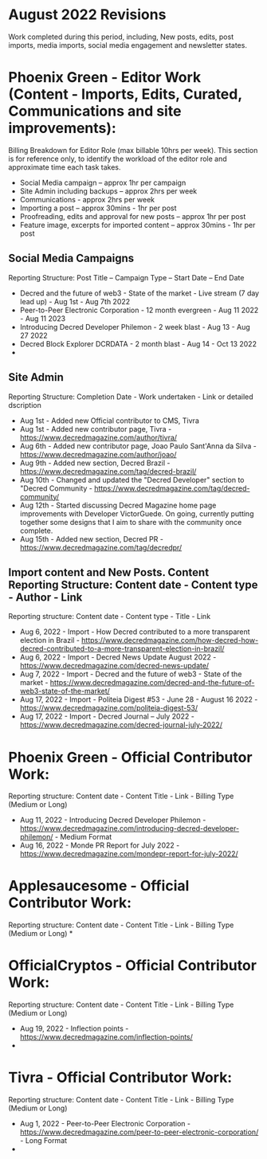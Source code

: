 # August 2022 Revisions
Work completed during this period, including, New posts, edits, post imports, media imports, social media engagement and newsletter states.


# Phoenix Green - Editor Work (Content - Imports, Edits, Curated, Communications and site improvements):

Billing Breakdown for Editor Role (max billable 10hrs per week).
This section is for reference only, to identify the workload of the editor role and approximate time each task takes.
* Social Media campaign – approx 1hr per campaign
* Site Admin including backups – approx 2hrs per week
* Communications - approx 2hrs per week
* Importing a post – approx 30mins - 1hr per post
* Proofreading, edits and approval for new posts – approx 1hr per post
* Feature image, excerpts for imported content – approx 30mins - 1hr per post 

## Social Media Campaigns 
Reporting Structure: Post Title – Campaign Type – Start Date – End Date
* Decred and the future of web3 - State of the market - Live stream (7 day lead up) - Aug 1st - Aug 7th 2022
* Peer-to-Peer Electronic Corporation - 12 month evergreen - Aug 11 2022 - Aug 11 2023
* Introducing Decred Developer Philemon - 2 week blast - Aug 13 - Aug 27 2022
* Decred Block Explorer DCRDATA - 2 month blast - Aug 14 - Oct 13 2022
* 

## Site Admin
Reporting Structure: Completion Date - Work undertaken - Link or detailed dscription
* Aug 1st - Added new Official contributor to CMS, Tivra
* Aug 1st - Added new contributor page, Tivra - https://www.decredmagazine.com/author/tivra/
* Aug 6th - Added new contributor page, Joao Paulo Sant'Anna da Silva - https://www.decredmagazine.com/author/joao/
* Aug 9th - Added new section, Decred Brazil - https://www.decredmagazine.com/tag/decred-brazil/
* Aug 10th - Changed and updated the "Decred Developer" section to "Decred Community - https://www.decredmagazine.com/tag/decred-community/
* Aug 12th - Started discussing Decred Magazine home page improvements with Developer VictorGuede. On going, currently putting together some designs that I aim to share with the community once complete.
* Aug 15th - Added new section, Decred PR - https://www.decredmagazine.com/tag/decredpr/

## Import content and New Posts. Content Reporting Structure: Content date - Content type - Author - Link
Reporting structure: Content date - Content type - Title - Link
* Aug 6, 2022 - Import - How Decred contributed to a more transparent election in Brazil - https://www.decredmagazine.com/how-decred-how-decred-contributed-to-a-more-transparent-election-in-brazil/
* Aug 6, 2022 - Import - Decred News Update August 2022 - https://www.decredmagazine.com/decred-news-update/
* Aug 7, 2022 - Import - Decred and the future of web3 - State of the market - https://www.decredmagazine.com/decred-and-the-future-of-web3-state-of-the-market/
* Aug 17, 2022 - Import - Politeia Digest #53 - June 28 - August 16 2022 - https://www.decredmagazine.com/politeia-digest-53/
* Aug 17, 2022 - Import - Decred Journal – July 2022 - https://www.decredmagazine.com/decred-journal-july-2022/


# Phoenix Green - Official Contributor Work:
Reporting structure: Content date - Content Title - Link - Billing Type (Medium or Long)
* Aug 11, 2022 - Introducing Decred Developer Philemon - https://www.decredmagazine.com/introducing-decred-developer-philemon/ - Medium Format
* Aug 16, 2022 - Monde PR Report for July 2022 - https://www.decredmagazine.com/mondepr-report-for-july-2022/

# Applesaucesome - Official Contributor Work:
Reporting structure: Content date - Content Title - Link - Billing Type (Medium or Long)
* 

# OfficialCryptos - Official Contributor Work:
Reporting structure: Content date - Content Title - Link - Billing Type (Medium or Long)
* Aug 19, 2022 - Inflection points - https://www.decredmagazine.com/inflection-points/
* 

# Tivra - Official Contributor Work:
Reporting structure: Content date - Content Title - Link - Billing Type (Medium or Long)
* Aug 1, 2022 - Peer-to-Peer Electronic Corporation - https://www.decredmagazine.com/peer-to-peer-electronic-corporation/ - Long Format
* 
